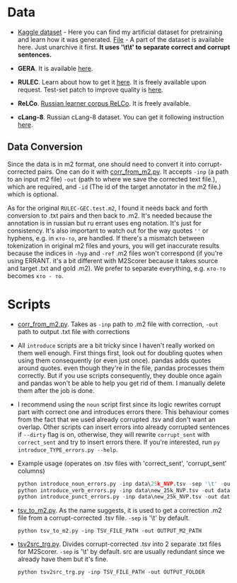 # Data

* [Kaggle dataset](https://www.kaggle.com/datasets/mika5883/wmt2800) - Here you can find my artificial dataset for pretraining and learn how it was generated. [File](part_corrupt_for_pretrain.rar) - A part of the dataset is available here. Just unarchive it first. **It uses '\t\t' to separate correct and corrupt sentences.**

* **GERA**. It is available [here](https://github.com/ReginaNasyrova/GERA). 

* **RULEC**. Learn about how to get it [here](https://github.com/arozovskaya/RULEC-GEC). It is freely available upon request. Test-set patch to improve quality is [here](https://github.com/Askinkaty/russian_gec/tree/main/data/RULEC-GEC).

* **ReLCo**. [Russian learner corpus ReLCo](https://github.com/Askinkaty/Russian_learner_corpus_ReLCo). It is freely available.

* **cLang-8**. Russian cLang-8 dataset. You can get it following instruction [here](https://github.com/google-research-datasets/clang8).

## Data Conversion

Since the data is in m2 format, one should need to convert it into corrupt-corrected pairs. One can do it with [corr_from_m2.py](scripts/corr_from_m2.py). It accepts `-inp` (a path to an input m2 file) `-out` (path to where we save the corrected text file.), which are required, and `-id` (The id of the target annotator in the m2 file.) which is optional. 

As for the original `RULEC-GEC.test.m2`, I found it needs back and forth conversion to .txt pairs and then back to .m2. It's needed because the annotation is in russian but ru errant uses eng notation. It's just for consistency. It's also important to watch out for the way quotes `''` or hyphens, e.g. in `кто-то`, are handled. If there's a mismatch between tokenization in original m2 files and yours, you will get inaccurate results because the indices in `-hyp` and `-ref` .m2 files won't correspond (if you're using ERRANT. it's a bit different with M2Scorer because it takes source and target .txt and gold .m2). We prefer to separate everything, e.g. `кто-то` becomes `кто - то`. 

# Scripts

* [corr_from_m2.py](data\scripts\corr_from_m2.py). Takes as `-inp` path to .m2 file with correction, `-out` path to output .txt file with corrections

* All `introduce` scripts are a bit tricky since I haven't really worked on them well enough. First things first, look out for doubling quotes when using them consequently (or even just once). pandas adds quotes around quotes. even though they're in the file, pandas processes them correctly. But if you use scripts consequently, they double once again and pandas won't be able to help you get rid of them. I manually delete them after the job is done.


* I recommend using the `noun` script first since its logic rewrites corrupt part with correct one and introduces errors there. This behaviour comes from the fact that we used already corrupted .tsv and don't want an overlap. Other scripts can insert errors into already corrupted sentences if `--dirty` flag is on, otherwise, they will rewrite `corrupt_sent` with `correct_sent` and try to insert errors there. If you're interested, run `py introduce_TYPE_errors.py --help`.
* Example usage (operates on .tsv files with 'correct_sent', 'corrupt_sent' columns)

    ```python
    python introduce_noun_errors.py -inp data\25k_NVP.tsv -sep '\t' -out data\new_25k_NVP.tsv -n 25000
    python introduce_verb_errors.py -inp data\new_25k_NVP.tsv -out data\new_25k_NVP.tsv -sep '\t' -frac 1 --dirty
    python introduce_punct_errors.py -inp data\new_25k_NVP.tsv -out data\new_25k_NVP.tsv -sep '\t' -n 25000 --dirty
    ```
* [tsv_to_m2.py](data\scripts\tsv_to_m2.py). As the name suggests, it is used to get a correction .m2 file from a corrupt-corrected .tsv file. `-sep` is '\t' by default.
    ```
    python tsv_to_m2.py -inp TSV_FILE_PATH -out OUTPUT_M2_PATH
    ```
* [tsv2src_trg.py](data\scripts\tsv2src_trg.py). Divides corrupt-corrected .tsv into 2 separate .txt files for M2Scorer. `-sep` is '\t' by default. src are usually redundant since we already have them but it's fine.
    ```
    python tsv2src_trg.py -inp TSV_FILE_PATH -out OUTPUT_FOLDER
    ```
